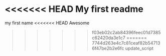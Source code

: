 <<<<<<< HEAD
My first readme
=======
my first name
<<<<<<< HEAD
Awesome
>>>>>>> f03eb02c2ab84396feec01d7385c62420da3e1c7
=======
>>>>>>> 7744d263e4c7c81ceaf82b547136f47be2b2e6fc
>>>>>>> update_script
